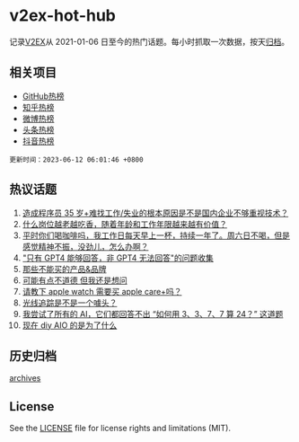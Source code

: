 # v2ex-hot-hub

 记录[V2EX](https://www.v2ex.com/)从 2021-01-06 日至今的热门话题。每小时抓取一次数据，按天[归档](archives)。
 
 ## 相关项目

- [GitHub热榜](https://github.com/it985/github-hot-hub)
- [知乎热榜](https://github.com/it985/zhihu-hot-hub)
- [微博热榜](https://github.com/it985/weibo-hot-hub)
- [头条热榜](https://github.com/it985/toutiao-hot-hub)
- [抖音热榜](https://github.com/it985/douyin-hot-hub)


 `更新时间：2023-06-12 06:01:46 +0800`

## 热议话题

1. [造成程序员 35 岁+难找工作/失业的根本原因是不是国内企业不够重视技术？](https://www.v2ex.com/t/947727)
1. [什么岗位越老越吃香，随着年龄和工作年限越来越有价值？](https://www.v2ex.com/t/947754)
1. [平时你们喝咖啡吗，我工作日每天早上一杯，持续一年了。周六日不喝，但是感觉精神不振，没劲儿，怎么办啊？](https://www.v2ex.com/t/947713)
1. ["只有 GPT4 能够回答，非 GPT4 无法回答"的问题收集](https://www.v2ex.com/t/947700)
1. [那些不能买的产品&品牌](https://www.v2ex.com/t/947776)
1. [可能有点不道德 但我还是想问](https://www.v2ex.com/t/947816)
1. [请教下 apple watch 需要买 apple care+吗？](https://www.v2ex.com/t/947688)
1. [光线追踪是不是一个噱头？](https://www.v2ex.com/t/947660)
1. [我尝试了所有的 AI，它们都回答不出 “如何用 3、3、7、7 算 24？” 这道题](https://www.v2ex.com/t/947721)
1. [现在 diy AIO 的是为了什么](https://www.v2ex.com/t/947725)

## 历史归档

[archives](archives)

## License

See the [LICENSE](LICENSE) file for license rights and limitations (MIT).
